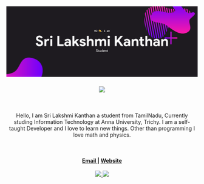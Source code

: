 <!--
 Copyright (c) 2021 Sri Lakshmi Kanthan P
 
 This software is released under the MIT License.
 https://opensource.org/licenses/MIT
-->

<h2 align="center"> 
  <img src="./image/banner.svg">
</h2>

<h4 align="center"> 
  <img src="https://komarev.com/ghpvc/?username=srilakshmikanthanp&style=flat-square&color=brightgreen">
</h4>

<br>

<p align="center">
Hello, I am Sri Lakshmi Kanthan a student from TamilNadu, Currently studing Information Technology at Anna University, Trichy. I am a self-taught Developer and I love to learn new things. Other than programming I love math and physics.
</p>

<br>

<h4 align="center">
  <a href="mailto:srilakshmikanthanp@gmail.com"> Email </a> | <a href="https://srilakshmikanthanp.github.io">Website</a>
</h4>

<p align="center"><a href="https://github.com/anuraghazra/github-readme-stats" target="_blank">
  <img width="54%" src="https://github-readme-stats.vercel.app/api?username=srilakshmikanthanp&theme=onedark"/>
  <img width="39%" src="https://github-readme-stats.vercel.app/api/top-langs/?username=srilakshmikanthanp&theme=onedark&layout=compact&langs_count=8"/>
</a></p>

